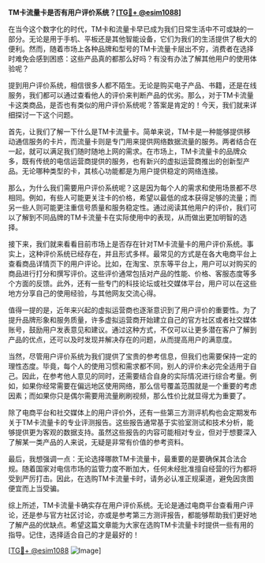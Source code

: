 **TM卡流量卡是否有用户评价系统？[[TG💪+ @esim1088](https://t.me/s/esim1088)]**

在当今这个数字化的时代，TM卡和流量卡早已成为我们日常生活中不可或缺的一部分。无论是用于手机、平板还是其他智能设备，它们为我们的生活提供了极大的便利。然而，随着市场上各种品牌和型号的TM卡流量卡层出不穷，消费者在选择时难免会感到困惑：这些产品真的都那么好吗？有没有办法了解其他用户的使用体验呢？

提到用户评价系统，相信很多人都不陌生。无论是购买电子产品、书籍，还是在线服务，我们都可以通过查看他人的评价来判断产品的优劣。那么，对于TM卡流量卡这类商品，是否也有类似的用户评价系统呢？答案是肯定的！今天，我们就来详细探讨一下这个问题。

首先，让我们了解一下什么是TM卡流量卡。简单来说，TM卡是一种能够提供移动通信服务的卡片，而流量卡则是专门用来提供网络数据流量的服务。两者结合在一起，就可以满足我们随时随地上网的需求。在市场上，TM卡流量卡的品牌众多，既有传统的电信运营商提供的服务，也有新兴的虚拟运营商推出的创新型产品。无论哪种类型的卡，其核心功能都是为用户提供稳定的网络连接。

那么，为什么我们需要用户评价系统呢？这是因为每个人的需求和使用场景都不尽相同。例如，有些人可能更关注卡的价格，希望以最低的成本获得足够的流量；而另一些人则可能更注重信号质量和服务稳定性。通过阅读其他用户的评价，我们可以了解到不同品牌的TM卡流量卡在实际使用中的表现，从而做出更加明智的选择。

接下来，我们就来看看目前市场上是否存在针对TM卡流量卡的用户评价系统。事实上，这种评价系统已经存在，并且形式多样。最常见的方式是在各大电商平台上查看商品详情页下的用户评论。比如，在淘宝、京东等平台上，用户可以对购买的商品进行打分和撰写评价。这些评价通常包括对产品的性能、价格、客服态度等多个方面的反馈。此外，还有一些专门的科技论坛或社交媒体平台，用户可以在这些地方分享自己的使用经验，与其他网友交流心得。

值得一提的是，近年来兴起的虚拟运营商也逐渐意识到了用户评价的重要性。为了提升品牌形象和服务质量，许多虚拟运营商开始建立自己的官方社区或者社交媒体账号，鼓励用户发表意见和建议。通过这种方式，不仅可以让更多潜在客户了解到产品的优点，还可以及时发现并解决存在的问题，从而提高用户的满意度。

当然，尽管用户评价系统为我们提供了宝贵的参考信息，但我们也需要保持一定的理性态度。毕竟，每个人的使用习惯和需求都不同，别人的评价未必完全适用于自己。因此，在参考他人意见的同时，还需要结合自身的实际情况进行综合考量。例如，如果你经常需要在偏远地区使用网络，那么信号覆盖范围就是一个重要的考虑因素；而如果你只是偶尔需要用流量刷刷视频，那么性价比就显得尤为重要了。

除了电商平台和社交媒体上的用户评价外，还有一些第三方测评机构也会定期发布关于TM卡流量卡的专业评测报告。这些报告通常基于实验室测试和技术分析，能够提供更为客观的数据支持。虽然这些报告的内容可能相对专业，但对于想要深入了解某一类产品的人来说，无疑是非常有价值的参考资料。

最后，我想强调一点：无论选择哪款TM卡流量卡，最重要的是要确保其合法合规。随着国家对电信市场的监管力度不断加大，任何未经批准擅自经营的行为都将受到严厉打击。因此，在选购TM卡流量卡时，请务必认准正规渠道，避免因贪图便宜而上当受骗。

综上所述，TM卡流量卡确实存在用户评价系统。无论是通过电商平台查看用户评论，还是参与官方社区讨论，亦或是参考第三方测评报告，都能够帮助我们更好地了解产品的优缺点。希望这篇文章能为大家在选购TM卡流量卡时提供一些有用的指导。记住，选择适合自己的才是最好的！

[[TG💪+ @esim1088](https://t.me/s/esim1088) ![Image](https://i.postimg.cc/4NQfJmqS/Snipaste-2025-05-13-00-14-12.png)]